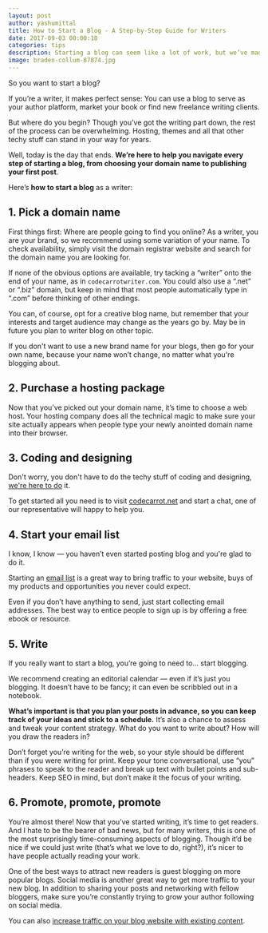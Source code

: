```yaml
---
layout: post
author: yashumittal
title: How to Start a Blog - A Step-by-Step Guide for Writers
date: 2017-09-03 00:00:18
categories: tips
description: Starting a blog can seem like a lot of work, but we’ve made it easy with this step-by-step guide just for writers. Here’s how to start a blog from scratch.
image: braden-collum-87874.jpg
---
```


So you want to start a blog?

If you’re a writer, it makes perfect sense: You can use a blog to serve as your author platform, market your book or find new freelance writing clients.

But where do you begin? Though you’ve got the writing part down, the rest of the process can be overwhelming. Hosting, themes and all that other techy stuff can stand in your way for years.

Well, today is the day that ends. **We’re here to help you navigate every step of starting a blog, from choosing your domain name to publishing your first post**.

Here’s **how to start a blog** as a writer:

## 1. Pick a domain name

First things first: Where are people going to find you online? As a writer, you are your brand, so we recommend using some variation of your name. To check availability, simply visit the domain registrar website and search for the domain name you are looking for.

If none of the obvious options are available, try tacking a “writer” onto the end of your name, as in `codecarrotwriter.com`. You could also use a “.net” or “.biz” domain, but keep in mind that most people automatically type in “.com” before thinking of other endings.

You can, of course, opt for a creative blog name, but remember that your interests and target audience may change as the years go by. May be in future you plan to writer blog on other topic.

If you don't want to use a new brand name for your blogs, then go for your own name, because your name won’t change, no matter what you're blogging about.

## 2. Purchase a hosting package

Now that you’ve picked out your domain name, it’s time to choose a web host. Your hosting company does all the technical magic to make sure your site actually appears when people type your newly anointed domain name into their browser.

## 3. Coding and designing

Don't worry, you don't have to do the techy stuff of coding and designing, [we're here to do](//codecarrot.net/) it.

To get started all you need is to visit [codecarrot.net](//codecarrot.net/) and start a chat, one of our representative will happy to help you.

## 4. Start your email list

I know, I know — you haven’t even started posting blog and you're glad to do it.

Starting an [email list](/beginners-guide-to-starting-an-email-list) is a great way to bring traffic to your website, buys of my products and opportunities you never could expect.

Even if you don’t have anything to send, just start collecting email addresses. The best way to entice people to sign up is by offering a free ebook or resource.

## 5. Write

If you really want to start a blog, you’re going to need to… start blogging.

We recommend creating an editorial calendar — even if it’s just you blogging. It doesn’t have to be fancy; it can even be scribbled out in a notebook.

**What’s important is that you plan your posts in advance, so you can keep track of your ideas and stick to a schedule.** It’s also a chance to assess and tweak your content strategy. What do you want to write about? How will you draw the readers in?

Don’t forget you’re writing for the web, so your style should be different than if you were writing for print. Keep your tone conversational, use “you” phrases to speak to the reader and break up text with bullet points and sub-headers. Keep SEO in mind, but don’t make it the focus of your writing.

## 6. Promote, promote, promote

You’re almost there! Now that you’ve started writing, it’s time to get readers. And I hate to be the bearer of bad news, but for many writers, this is one of the most surprisingly time-consuming aspects of blogging. Though it’d be nice if we could just write (that’s what we love to do, right?), it’s nicer to have people actually reading your work.

One of the best ways to attract new readers is guest blogging on more popular blogs. Social media is another great way to get more traffic to your new blog. In addition to sharing your posts and networking with fellow bloggers, make sure you’re constantly trying to grow your author following on social media.

You can also [increase traffic on your blog website with existing content](/how-to-increase-website-traffic-with-existing-content).
